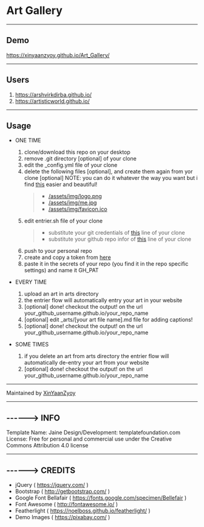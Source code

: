 # Art Gallery
-------
## Demo
 https://xinyaanzyoy.github.io/Art_Gallery/

-------
## Users
1. https://arshvirkdirba.github.io/
2. https://artisticworld.github.io/

-------
## Usage
- ONE TIME
    1. clone/download this repo on your desktop
    2. remove .git directory [optional] of your clone
    2. edit the _config.yml file of your clone
    3. delete the following files [optional], and create them again from yor clone [optional]
        NOTE: you can do it whatever the way you want but i find [this](https://flamingtext.com/) easier and beautiful!
        > - [/assets/img/logo.png](/assets/img/logo.png)
        > - [/assets/img/me.jpg](/assets/img/me.jpg)
        > - [/assets/img/favicon.ico](/assets/img/favicon.ico)
    4. edit entrier.sh file of your clone
        > - substitute your git credentials of [this](https://github.com/XinYaanZyoy/Art_Gallery/blob/e787a1751aea6acecf4328e8be3f7104621c5355/entrier.sh#L36) line of your clone
        > - substitute your github repo infor of [this](https://github.com/XinYaanZyoy/Art_Gallery/blob/e787a1751aea6acecf4328e8be3f7104621c5355/entrier.sh#L39) line of your clone
    5. push to your personal repo
    6. create and copy a token from [here](https://github.com/settings/tokens)
    7. paste it in the secrets of your repo (you find it in the repo specific settings) and name it GH_PAT

- EVERY TIME
    1. upload an art in arts directory
    2. the entrier flow will automatically entry your art in your website
    3. [optional] done! checkout the output! on the url your_github_username.github.io/your_repo_name
    4. [optional] edit _arts/[your art file name].md file for adding captions!
    5. [optional] done! checkout the output! on the url your_github_username.github.io/your_repo_name

- SOME TIMES
    1. if you delete an art from arts directory the entrier flow will automatically de-entry your art from your website
    2. [optional] done! checkout the output! on the url your_github_username.github.io/your_repo_name
--------
Maintained by [XinYaanZyoy](https://XinYaanZyoy.github.io)

-----------------------------------------------------------------------------------------------------------------------
------> INFO
-----------------------------------------------------------------------------------------------------------------------

Template Name: Jaine
Design/Development: templatefoundation.com
License: Free for personal and commercial use under the Creative Commons Attribution 4.0 license


-----------------------------------------------------------------------------------------------------------------------
------> CREDITS
-----------------------------------------------------------------------------------------------------------------------

- jQuery ( https://jquery.com/ )
- Bootstrap ( http://getbootstrap.com/ )
- Google Font Bellafair ( https://fonts.google.com/specimen/Bellefair )
- Font Awesome ( http://fontawesome.io/ )
- Featherlight ( https://noelboss.github.io/featherlight/ )
- Demo Images ( https://pixabay.com/ )
